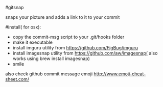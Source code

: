 #gitsnap

snaps your picture and adds a link to it to your commit

#install( for osx):
* copy the commit-msg script to your .git/hooks folder
* make it executable
* install imguru utility from https://github.com/FigBug/imguru
* install imagesnap utility from https://github.com/aw/imagesnap( also works using brew install imagesnap)
* smile

also check github commit message emoji http://www.emoji-cheat-sheet.com/
